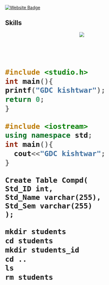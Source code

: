 [![Website Badge](https://img.shields.io/badge/-Website-050a30?style=flat-square&logo=vercel&logoColor=white&link=https://www.gdckishtwar.in)](https://www.gdckishtwar.in)
 <h2>Skills</h2>
<p align="center">
  <a href="https://skillicons.dev">
    <img src="https://skillicons.dev/icons?i=c,cpp,mysql,linux,html,css,js" />
  </a>
</p>

<h1 alig>
<!-- There to help the students on assignment-->
<br/>

<!---
gdckcomputerd/gdckcomputerd is a ✨ special ✨ repository because its `README.md` (this file) appears on your GitHub profile.
You can click the Preview link to take a look at your changes.
--->

```c
#include <studio.h>
int main(){
printf("GDC kishtwar");
return 0;
}
```
```c++
#include <iostream>
using namespace std;
int main(){
  cout<<"GDC kishtwar";
}
```
```db
Create Table Compd(
Std_ID int,
Std_Name varchar(255),
Std_Sem varchar(255)
);
```
```python
mkdir students
cd students
mkdir students_id
cd ..
ls
rm students
```
